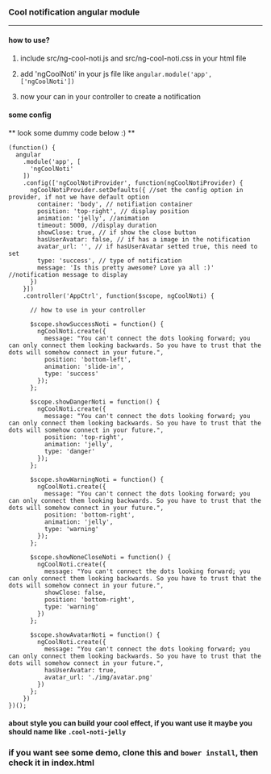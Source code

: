 ### Cool notification angular module

**********

#### how to use?

1. include src/ng-cool-noti.js and src/ng-cool-noti.css in your html file

2. add 'ngCoolNoti' in your js file like `angular.module('app', ['ngCoolNoti'])`

3. now your can in your controller to create a notification


#### some config
** look some dummy code below :) **

    (function() {
      angular
        .module('app', [
          'ngCoolNoti'
        ])
        .config(['ngCoolNotiProvider', function(ngCoolNotiProvider) {
          ngCoolNotiProvider.setDefaults({ //set the config option in provider, if not we have default option
            container: 'body', // notifiation container
            position: 'top-right', // display position
            animation: 'jelly', //animation
            timeout: 5000, //display duration
            showClose: true, // if show the close button
            hasUserAvatar: false, // if has a image in the notification
            avatar_url: '', // if hasUserAvatar setted true, this need to set
            type: 'success', // type of notification
            message: 'Is this pretty awesome? Love ya all :)' //notification message to display
          })
        }])
        .controller('AppCtrl', function($scope, ngCoolNoti) {

          // how to use in your controller

          $scope.showSuccessNoti = function() {
            ngCoolNoti.create({
              message: "You can't connect the dots looking forward; you can only connect them looking backwards. So you have to trust that the dots will somehow connect in your future.",
              position: 'bottom-left',
              animation: 'slide-in',
              type: 'success'
            });
          };

          $scope.showDangerNoti = function() {
            ngCoolNoti.create({
              message: "You can't connect the dots looking forward; you can only connect them looking backwards. So you have to trust that the dots will somehow connect in your future.",
              position: 'top-right',
              animation: 'jelly',
              type: 'danger'
            });
          };

          $scope.showWarningNoti = function() {
            ngCoolNoti.create({
              message: "You can't connect the dots looking forward; you can only connect them looking backwards. So you have to trust that the dots will somehow connect in your future.",
              position: 'bottom-right',
              animation: 'jelly',
              type: 'warning'
            });
          };

          $scope.showNoneCloseNoti = function() {
            ngCoolNoti.create({
              message: "You can't connect the dots looking forward; you can only connect them looking backwards. So you have to trust that the dots will somehow connect in your future.",
              showClose: false,
              position: 'bottom-right',
              type: 'warning'
            })
          };

          $scope.showAvatarNoti = function() {
            ngCoolNoti.create({
              message: "You can't connect the dots looking forward; you can only connect them looking backwards. So you have to trust that the dots will somehow connect in your future.",
              hasUserAvatar: true,
              avatar_url: './img/avatar.png'
            })
          };
        })
    })();


#### about style you can build your cool effect, if you want use it maybe you should name like `.cool-noti-jelly`


### if you want see some demo, clone this and `bower install`, then check it in index.html
